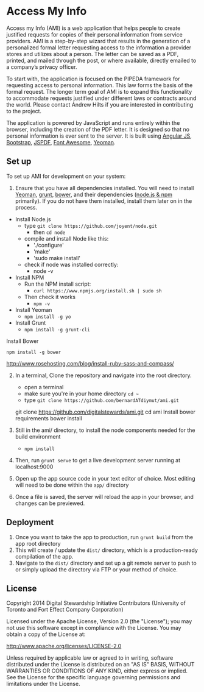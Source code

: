 # Access My Info
Access my Info (AMI) is a web application that helps people to create justified requests for copies of their personal information from service providers. AMI is a step-by-step wizard that results in the generation of a personalized formal letter requesting access to the information a provider stores and utilizes about a person. The letter can be saved as a PDF, printed, and mailed through the post, or where available, directly emailed to a company’s privacy officer.

To start with, the application is focused on the PIPEDA framework for requesting access to personal information. This law forms the basis of the formal request. The longer term goal of AMI is to expand this functionality to accommodate requests justified under different laws or contracts around the world. Please contact Andrew Hilts if you are interested in contributing to the project.

The application is powered by JavaScript and runs entirely within the browser, including the creation of the PDF letter. It is designed so that no personal information is ever sent to the server. It is built using [Angular JS](https://angularjs.org/), [Bootstrap](http://getbootstrap.com/), [JSPDF](http://parall.ax/products/jspdf), [Font Awesome](http://fontawesome.io/), [Yeoman](http://yeoman.io/).

## Set up
To set up AMI for development on your system:

1. Ensure that you have all dependencies installed. You will need to install [Yeoman](http://yeoman.io/), [grunt](http://gruntjs.com/getting-started), [bower](http://bower.io/), and their dependencies ([node.js & npm](http://nodejs.org/) primarily). If you do not have them installed, install them later on in the process.

  - Install Node.js
    - type `git clone https://github.com/joyent/node.git`
      - then `cd node`
    - compile and install Node like this:
      - './configure'
      - 'make'
      - 'sudo make install'
    - check if node was installed correctly:
      - node -v
  - Install NPM
    - Run the NPM install script:
       - `curl https://www.npmjs.org/install.sh | sudo sh`
    - Then check it works
       - `npm -v`
  - Install Yeoman
    - `npm install -g yo`
  - Install Grunt
    - `npm install -g grunt-cli`

Install Bower

    npm install -g bower


http://www.rosehosting.com/blog/install-ruby-sass-and-compass/


2. In a terminal, Clone the repository and navigate into the root directory. 
    - open a terminal
    - make sure you're in your home directory `cd ~`
    - type `git clone https://github.com/bernardATdiymut/ami.git`


    git clone https://github.com/digitalstewards/ami.git
    cd ami
    Install bower requirements
        bower install



3. Still in the ami/ directory, to install the node components needed for the build environment
    - `npm install`

1. Then, run `grunt serve` to get a live development server running at localhost:9000
1. Open up the app source code in your text editor of choice. Most editing will need to be done within the `app/` directory
1. Once a file is saved, the server will reload the app in your browser, and changes can be previewed.

## Deployment
1. Once you want to take the app to production, run `grunt build` from the app root directory
1. This will create / update the `dist/` directory, which is a production-ready compilation of the app.
1. Navigate to the `dist/` directory and set up a git remote server to push to or simply upload the directory via FTP or your method of choice.

## License
Copyright 2014 Digital Stewardship Initiative Contributors (University of Toronto and Fort Effect Company Corporation)

Licensed under the Apache License, Version 2.0 (the "License"); you may not use this software except in compliance with the License. You may obtain a copy of the License at:

http://www.apache.org/licenses/LICENSE-2.0

Unless required by applicable law or agreed to in writing, software distributed under the License is distributed on an "AS IS" BASIS, WITHOUT WARRANTIES OR CONDITIONS OF ANY KIND, either express or implied. See the License for the specific language governing permissions and limitations under the License.
